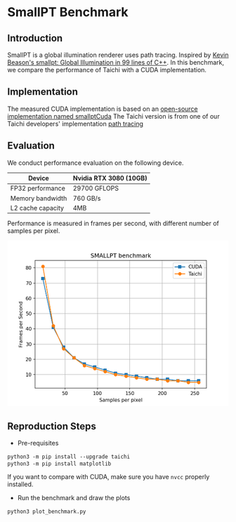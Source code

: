 # SmallPT Benchmark

## Introduction
SmallPT is a global illumination renderer uses path tracing. Inspired by 
[Kevin Beason's smallpt: Global Illumination in 99 lines of
C++](https://www.kevinbeason.com/smallpt/).
In this benchmark, we compare the performance of Taichi with a CUDA implementation.

## Implementation
The measured CUDA implementation is based on an
[open-source implementation named smallptCuda](https://github.com/BentleyBlanks/smallptCuda) 
The Taichi version is from one of our Taichi developers' implementation
[path tracing](https://github.com/erizmr/taichi_ray_tracing/blob/master/4_0_path_tracing.py)

## Evaluation
We conduct performance evaluation on the following device.

|Device| Nvidia RTX 3080 (10GB)|
|-----|-----------------------|
|FP32 performance| 29700 GFLOPS|
|Memory bandwidth| 760 GB/s|
|L2 cache capacity| 4MB|

Performance is measured in frames per second, with different number of 
samples per pixel.

<p align="center">
<img src="fig/bench.png" width="560">
</p>

## Reproduction Steps

* Pre-requisites
```shell
python3 -m pip install --upgrade taichi
python3 -m pip install matplotlib
```
If you want to compare with CUDA, make sure you have `nvcc` properly installed.

* Run the benchmark and draw the plots
```shell
python3 plot_benchmark.py
```
